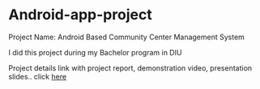 # Android-app-project
Project Name: Android Based Community Center Management System
<p>I did this project during my Bachelor program in DIU<p>
Project details link with project report, demonstration video, presentation slides.. click <a href="http://sites.google.com/diu.edu.bd/ccms">here</a>
